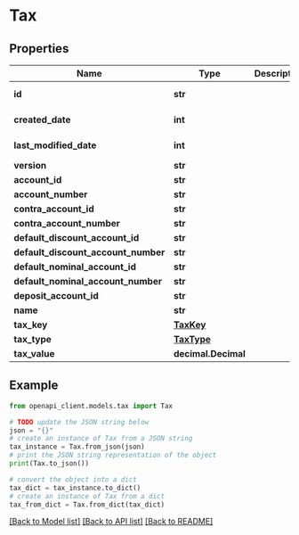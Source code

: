 # Tax


## Properties

Name | Type | Description | Notes
------------ | ------------- | ------------- | -------------
**id** | **str** |  | [optional] [readonly] 
**created_date** | **int** |  | [optional] [readonly] 
**last_modified_date** | **int** |  | [optional] [readonly] 
**version** | **str** |  | [optional] 
**account_id** | **str** |  | [optional] 
**account_number** | **str** |  | [optional] 
**contra_account_id** | **str** |  | [optional] 
**contra_account_number** | **str** |  | [optional] 
**default_discount_account_id** | **str** |  | [optional] 
**default_discount_account_number** | **str** |  | [optional] 
**default_nominal_account_id** | **str** |  | [optional] 
**default_nominal_account_number** | **str** |  | [optional] 
**deposit_account_id** | **str** |  | [optional] 
**name** | **str** |  | [optional] 
**tax_key** | [**TaxKey**](TaxKey.md) |  | [optional] 
**tax_type** | [**TaxType**](TaxType.md) |  | [optional] 
**tax_value** | **decimal.Decimal** |  | [optional] 

## Example

```python
from openapi_client.models.tax import Tax

# TODO update the JSON string below
json = "{}"
# create an instance of Tax from a JSON string
tax_instance = Tax.from_json(json)
# print the JSON string representation of the object
print(Tax.to_json())

# convert the object into a dict
tax_dict = tax_instance.to_dict()
# create an instance of Tax from a dict
tax_from_dict = Tax.from_dict(tax_dict)
```
[[Back to Model list]](../README.md#documentation-for-models) [[Back to API list]](../README.md#documentation-for-api-endpoints) [[Back to README]](../README.md)


